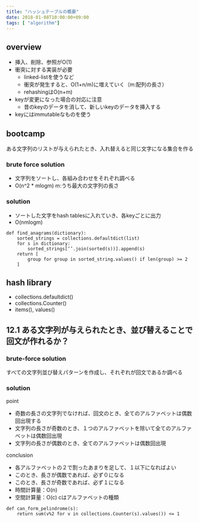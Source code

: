 ```yaml
---
title: "ハッシュテーブルの概要"
date: 2018-01-08T10:00:00+09:00
tags: [ "algorithm"]
---
```


## overview

- 挿入、削除、参照がO(1)
- 衝突に対する実装が必要
  - linked-listを使うなど
  - 衝突が発生すると、O(1+n/m)に増えていく（m:配列の長さ）
  - rehashingはO(n+m)
- keyが変更になった場合の対応に注意
  - 昔のkeyのデータを消して、新しいkeyのデータを挿入する
- keyにはimmutableなものを使う  
 
## bootcamp
ある文字列のリストが与えられたとき、入れ替えると同じ文字になる集合を作る

### brute force solution
- 文字列をソートし、各組み合わせをそれぞれ調べる
- O(n^2 * mlogm) m:うち最大の文字列の長さ

### solution
- ソートした文字をhash tablesに入れていき、各keyごとに出力
- O(nmlogm)

```
def find_anagrams(dictionary):
    sorted_strings = collections.defaultdict(list)
    for s in dictionary:
        sorted_strings[‘’.join(sorted(s))].append(s)
    return [
        group for group in sorted_string.values() if len(group) >= 2
    ]  
```

## hash library
- collections.defaultdict()
- collections.Counter()
- items(), values()

## 12.1 ある文字列が与えられたとき、並び替えることで回文が作れるか？

### brute-force solution
すべての文字列並び替えパターンを作成し、それぞれが回文であるか調べる

### solution
point

- 奇数の長さの文字列でなければ、回文のとき、全てのアルファベットは偶数回出現する
- 文字列の長さが奇数のとき、１つのアルファベットを除いて全てのアルファベットは偶数回出現
- 文字列の長さが偶数のとき、全てのアルファベットは偶数回出現


conclusion

- 各アルファベットの２で割ったあまりを足して、１以下になればよい
- このとき、長さが偶数であれば、必ず０になる
- このとき、長さが奇数であれば、必ず１になる
- 時間計算量：O(n)
- 空間計算量：O(c) cはアルファベットの種類

```
def can_form_pelindrome(s):
    return sum(v%2 for v in collections.Counter(s).values()) <= 1
```

